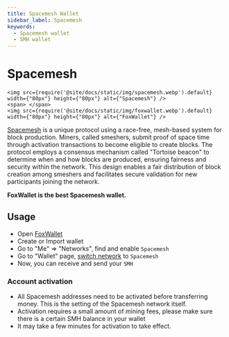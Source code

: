 ```yaml
---
title: Spacemesh Wallet
sidebar_label: Spacemesh
keywords:
  - Spacemesh wallet
  - SMH wallet
---
```


# Spacemesh

```mdx-code-block
<img src={require('@site/docs/static/img/spacemesh.webp').default} width={"80px"} height={"80px"} alt={"Spacemesh"} />
<span> </span>
<img src={require('@site/docs/static/img/foxwallet.webp').default} width={"80px"} height={"80px"} alt={"FoxWallet"} />
```

[Spacemesh](https://spacemesh.io/) is a unique protocol using a race-free, mesh-based system for block production. Miners, called smeshers, submit proof of space time through activation transactions to become eligible to create blocks. The protocol employs a consensus mechanism called "Tortoise beacon" to determine when and how blocks are produced, ensuring fairness and security within the network. This design enables a fair distribution of block creation among smeshers and facilitates secure validation for new participants joining the network.  

**FoxWallet is the best Spacemesh wallet.**

## Usage
* Open [FoxWallet](https://foxwallet.com/download)
* Create or Import wallet
* Go to "Me" => "Networks", find and enable `Spacemesh` 
* Go to "Wallet" page, [switch network](https://hc.foxwallet.com/docs/basic/manage-funds#switch-networks) to `Spacemesh`
* Now, you can receive and send your `SMH`

### Account activation
- All Spacemesh addresses need to be activated before transferring money. This is the setting of the Spacemesh network itself.
- Activation requires a small amount of mining fees, please make sure there is a certain SMH balance in your wallet
- It may take a few minutes for activation to take effect.



